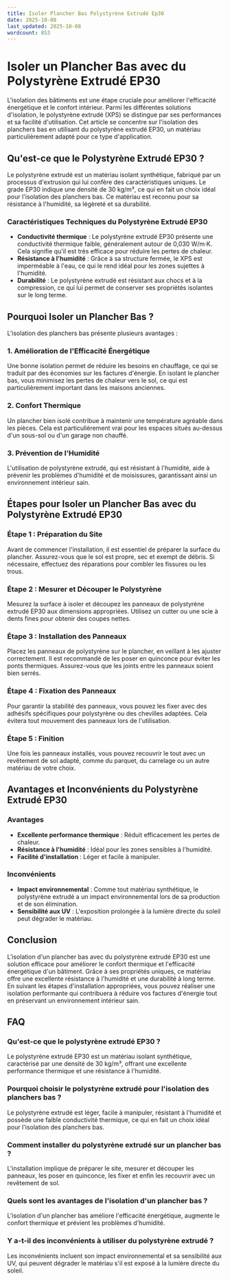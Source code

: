 ```yaml
---
title: Isoler Plancher Bas Polystyrène Extrudé Ep30
date: 2025-10-08
last_updated: 2025-10-08
wordcount: 853
---
```


# Isoler un Plancher Bas avec du Polystyrène Extrudé EP30

L'isolation des bâtiments est une étape cruciale pour améliorer l'efficacité énergétique et le confort intérieur. Parmi les différentes solutions d'isolation, le polystyrène extrudé (XPS) se distingue par ses performances et sa facilité d'utilisation. Cet article se concentre sur l'isolation des planchers bas en utilisant du polystyrène extrudé EP30, un matériau particulièrement adapté pour ce type d'application.

## Qu'est-ce que le Polystyrène Extrudé EP30 ?

Le polystyrène extrudé est un matériau isolant synthétique, fabriqué par un processus d'extrusion qui lui confère des caractéristiques uniques. Le grade EP30 indique une densité de 30 kg/m³, ce qui en fait un choix idéal pour l'isolation des planchers bas. Ce matériau est reconnu pour sa résistance à l'humidité, sa légèreté et sa durabilité.

### Caractéristiques Techniques du Polystyrène Extrudé EP30

- **Conductivité thermique** : Le polystyrène extrudé EP30 présente une conductivité thermique faible, généralement autour de 0,030 W/m·K. Cela signifie qu'il est très efficace pour réduire les pertes de chaleur.
- **Résistance à l'humidité** : Grâce à sa structure fermée, le XPS est imperméable à l'eau, ce qui le rend idéal pour les zones sujettes à l'humidité.
- **Durabilité** : Le polystyrène extrudé est résistant aux chocs et à la compression, ce qui lui permet de conserver ses propriétés isolantes sur le long terme.

## Pourquoi Isoler un Plancher Bas ?

L'isolation des planchers bas présente plusieurs avantages :

### 1. Amélioration de l'Efficacité Énergétique

Une bonne isolation permet de réduire les besoins en chauffage, ce qui se traduit par des économies sur les factures d'énergie. En isolant le plancher bas, vous minimisez les pertes de chaleur vers le sol, ce qui est particulièrement important dans les maisons anciennes.

### 2. Confort Thermique

Un plancher bien isolé contribue à maintenir une température agréable dans les pièces. Cela est particulièrement vrai pour les espaces situés au-dessus d'un sous-sol ou d'un garage non chauffé.

### 3. Prévention de l'Humidité

L'utilisation de polystyrène extrudé, qui est résistant à l'humidité, aide à prévenir les problèmes d'humidité et de moisissures, garantissant ainsi un environnement intérieur sain.

## Étapes pour Isoler un Plancher Bas avec du Polystyrène Extrudé EP30

### Étape 1 : Préparation du Site

Avant de commencer l'installation, il est essentiel de préparer la surface du plancher. Assurez-vous que le sol est propre, sec et exempt de débris. Si nécessaire, effectuez des réparations pour combler les fissures ou les trous.

### Étape 2 : Mesurer et Découper le Polystyrène

Mesurez la surface à isoler et découpez les panneaux de polystyrène extrudé EP30 aux dimensions appropriées. Utilisez un cutter ou une scie à dents fines pour obtenir des coupes nettes.

### Étape 3 : Installation des Panneaux

Placez les panneaux de polystyrène sur le plancher, en veillant à les ajuster correctement. Il est recommandé de les poser en quinconce pour éviter les ponts thermiques. Assurez-vous que les joints entre les panneaux soient bien serrés.

### Étape 4 : Fixation des Panneaux

Pour garantir la stabilité des panneaux, vous pouvez les fixer avec des adhésifs spécifiques pour polystyrène ou des chevilles adaptées. Cela évitera tout mouvement des panneaux lors de l'utilisation.

### Étape 5 : Finition

Une fois les panneaux installés, vous pouvez recouvrir le tout avec un revêtement de sol adapté, comme du parquet, du carrelage ou un autre matériau de votre choix.

## Avantages et Inconvénients du Polystyrène Extrudé EP30

### Avantages

- **Excellente performance thermique** : Réduit efficacement les pertes de chaleur.
- **Résistance à l'humidité** : Idéal pour les zones sensibles à l'humidité.
- **Facilité d'installation** : Léger et facile à manipuler.

### Inconvénients

- **Impact environnemental** : Comme tout matériau synthétique, le polystyrène extrudé a un impact environnemental lors de sa production et de son élimination.
- **Sensibilité aux UV** : L'exposition prolongée à la lumière directe du soleil peut dégrader le matériau.

## Conclusion

L'isolation d'un plancher bas avec du polystyrène extrudé EP30 est une solution efficace pour améliorer le confort thermique et l'efficacité énergétique d'un bâtiment. Grâce à ses propriétés uniques, ce matériau offre une excellente résistance à l'humidité et une durabilité à long terme. En suivant les étapes d'installation appropriées, vous pouvez réaliser une isolation performante qui contribuera à réduire vos factures d'énergie tout en préservant un environnement intérieur sain.

## FAQ

### Qu'est-ce que le polystyrène extrudé EP30 ?

Le polystyrène extrudé EP30 est un matériau isolant synthétique, caractérisé par une densité de 30 kg/m³, offrant une excellente performance thermique et une résistance à l'humidité.

### Pourquoi choisir le polystyrène extrudé pour l'isolation des planchers bas ?

Le polystyrène extrudé est léger, facile à manipuler, résistant à l'humidité et possède une faible conductivité thermique, ce qui en fait un choix idéal pour l'isolation des planchers bas.

### Comment installer du polystyrène extrudé sur un plancher bas ?

L'installation implique de préparer le site, mesurer et découper les panneaux, les poser en quinconce, les fixer et enfin les recouvrir avec un revêtement de sol.

### Quels sont les avantages de l'isolation d'un plancher bas ?

L'isolation d'un plancher bas améliore l'efficacité énergétique, augmente le confort thermique et prévient les problèmes d'humidité.

### Y a-t-il des inconvénients à utiliser du polystyrène extrudé ?

Les inconvénients incluent son impact environnemental et sa sensibilité aux UV, qui peuvent dégrader le matériau s'il est exposé à la lumière directe du soleil.